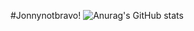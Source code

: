 #Jonnynotbravo!
![Anurag's GitHub stats](https://github-readme-stats.vercel.app/api?username=jonnynotbravo&theme=dark&show_icons=true)
